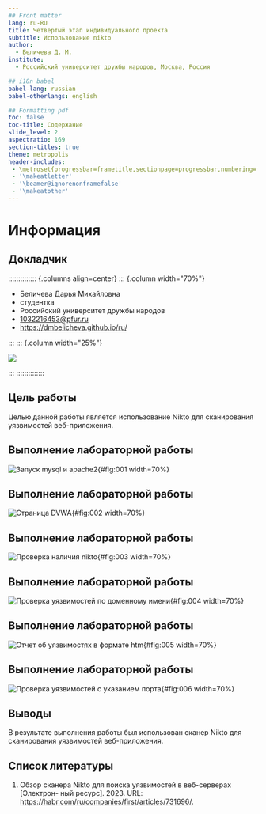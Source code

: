 ```yaml
---
## Front matter
lang: ru-RU
title: Четвертый этап индивидуального проекта
subtitle: Использование nikto
author:
  - Беличева Д. М.
institute:
  - Российский университет дружбы народов, Москва, Россия

## i18n babel
babel-lang: russian
babel-otherlangs: english

## Formatting pdf
toc: false
toc-title: Содержание
slide_level: 2
aspectratio: 169
section-titles: true
theme: metropolis
header-includes:
 - \metroset{progressbar=frametitle,sectionpage=progressbar,numbering=fraction}
 - '\makeatletter'
 - '\beamer@ignorenonframefalse'
 - '\makeatother'
---
```


# Информация

## Докладчик

:::::::::::::: {.columns align=center}
::: {.column width="70%"}

  * Беличева Дарья Михайловна
  * студентка
  * Российский университет дружбы народов
  * [1032216453@pfur.ru](mailto:1032216453@pfur.ru)
  * <https://dmbelicheva.github.io/ru/>

:::
::: {.column width="25%"}

![](./image/belicheva.jpg)

:::
::::::::::::::

## Цель работы

Целью данной работы является использование Nikto для сканирования уязвимостей веб-приложения.

## Выполнение лабораторной работы

![Запуск mysql и apache2](image/1.png){#fig:001 width=70%}

## Выполнение лабораторной работы

![Страница DVWA](image/2.png){#fig:002 width=70%}

## Выполнение лабораторной работы

![Проверка наличия nikto](image/3.png){#fig:003 width=70%}

## Выполнение лабораторной работы

![Проверка уязвимостей по доменному имени](image/4.png){#fig:004 width=70%}

## Выполнение лабораторной работы

![Отчет об уязвимостях в формате htm](image/5.png){#fig:005 width=70%}

## Выполнение лабораторной работы

![Проверка уязвимостей с указанием порта](image/6.png){#fig:006 width=70%}

## Выводы

В результате выполнения работы был использован сканер Nikto для сканирования уязвимостей веб-приложения.

## Список литературы

1. Обзор сканера Nikto для поиска уязвимостей в веб-серверах [Электрон-
ный ресурс]. 2023. URL: https://habr.com/ru/companies/first/articles/731696/.
